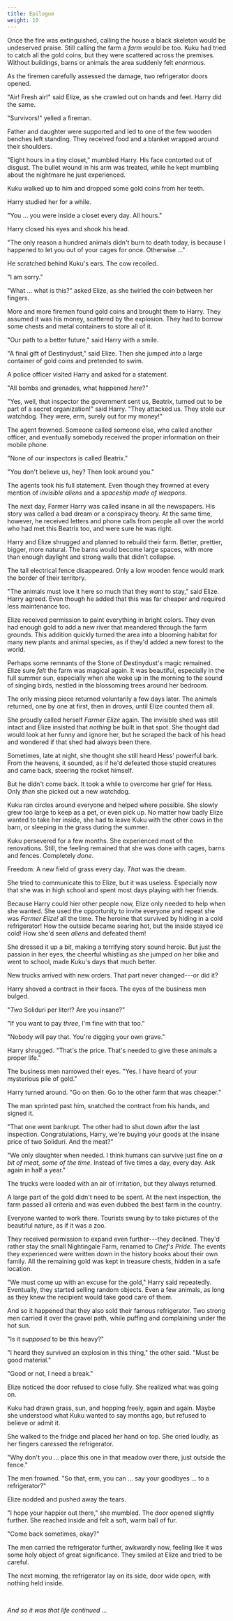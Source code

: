 ```yaml
---
title: Epilogue
weight: 10
---
```

Once the fire was extinguished, calling the house a black skeleton would be undeserved praise. Still calling the farm a _farm_ would be too. Kuku had tried to catch all the gold coins, but they were scattered across the premises. Without buildings, barns or animals the area suddenly felt _enormous_.

As the firemen carefully assessed the damage, two refrigerator doors opened.

"Air! Fresh air!" said Elize, as she crawled out on hands and feet. Harry did the same.

"Survivors!" yelled a fireman. 

Father and daughter were supported and led to one of the few wooden benches left standing. They received food and a blanket wrapped around their shoulders.

"Eight hours in a tiny closet," mumbled Harry. His face contorted out of disgust. The bullet wound in his arm was treated, while he kept mumbling about the nightmare he just experienced.

Kuku walked up to him and dropped some gold coins from her teeth. 

Harry studied her for a while.

"You ... you were inside a closet every day. All hours."

Harry closed his eyes and shook his head.

"The only reason a hundred animals didn't burn to death today, is because I happened to let you out of your cages for once. Otherwise ..."

He scratched behind Kuku's ears. The cow recoiled.

"I am sorry."

"What ... what is this?" asked Elize, as she twirled the coin between her fingers.

More and more firemen found gold coins and brought them to Harry. They assumed it was his money, scattered by the explosion. They had to borrow some chests and metal containers to store all of it.

"Our path to a better future," said Harry with a smile.

"A final gift of Destinydust," said Elize. Then she jumped _into_ a large container of gold coins and pretended to swim.

A police officer visited Harry and asked for a statement.

"All bombs and grenades, what happened _here_?"

"Yes, well, that inspector the government sent us, Beatrix, turned out to be part of a secret organization!" said Harry. "They attacked us. They stole our watchdog. They were, erm, surely out for my money!"

The agent frowned. Someone called someone else, who called another officer, and eventually somebody received the proper information on their mobile phone.

"None of our inspectors is called Beatrix."

"You don't believe us, hey? Then look around you."

The agents took his full statement. Even though they frowned at every mention of _invisible aliens_ and a _spaceship made of weapons_.

The next day, Farmer Harry was called insane in all the newspapers. His story was called a bad dream or a conspiracy theory. At the same time, however, he received letters and phone calls from people all over the world who had met this Beatrix too, and were sure he was right.

Harry and Elize shrugged and planned to rebuild their farm. Better, prettier, bigger, more natural. The barns would become large spaces, with more than enough daylight and strong walls that didn't collapse.

The tall electrical fence disappeared. Only a low wooden fence would mark the border of their territory.

"The animals must love it here so much that they _want_ to stay," said Elize. Harry agreed. Even though he added that this was far cheaper and required less maintenance too.

Elize received permission to paint everything in bright colors. They even had enough gold to add a new river that meandered through the farm grounds. This addition quickly turned the area into a blooming habitat for many new plants and animal species, as if they'd added a new forest to the world.

Perhaps some remnants of the Stone of Destinydust's magic remained. Elize sure _felt_ the farm was magical again. It was beautiful, especially in the full summer sun, especially when she woke up in the morning to the sound of singing birds, nestled in the blossoming trees around her bedroom.

The only missing piece returned voluntarily a few days later. The animals returned, one by one at first, then in droves, until Elize counted them all.

She proudly called herself _Farmer Elize_ again. The invisible shed was still intact and Elize insisted that _nothing_ be built in that spot. She thought dad would look at her funny and ignore her, but he scraped the back of his head and wondered if that shed had always been there.

Sometimes, late at night, she thought she still heard Hess' powerful bark. From the heavens, it sounded, as if he'd defeated those stupid creatures and came back, steering the rocket himself.

But he didn't come back. It took a while to overcome her grief for Hess. Only _then_ she picked out a new watchdog.

Kuku ran circles around everyone and helped where possible. She slowly grew too large to keep as a pet, or even pick up. No matter how badly Elize wanted to take her inside, she had to leave Kuku with the other cows in the barn, or sleeping in the grass during the summer.

Kuku persevered for a few months. She experienced most of the renovations. Still, the feeling remained that she was done with cages, barns and fences. Completely _done_. 

Freedom. A new field of grass every day. _That_ was the dream.

She tried to communicate this to Elize, but it was useless. Especially now that she was in high school and spent most days playing with her friends.

Because Harry could hier other people now, Elize only needed to help when she wanted. She used the opportunity to invite everyone and repeat she was _Farmer Elize!_ all the time. The heroine that survived by hiding in a cold refrigerator! How the outside became searing hot, but the inside stayed ice cold! How she'd seen _aliens_ and defeated them!

She dressed it up a bit, making a terrifying story sound heroic. But just the passion in her eyes, the cheerful whistling as she jumped on her bike and went to school, made Kuku's days that much better.

New trucks arrived with new orders. That part never changed---or did it?

Harry shoved a contract in their faces. The eyes of the business men bulged.

"_Two_ Soliduri per liter!? Are you insane?"

"If you want to pay _three_, I'm fine with that too."

"Nobody will pay that. You're digging your own grave."

Harry shrugged. "That's the price. That's needed to give these animals a proper life."

The business men narrowed their eyes. "Yes. I have heard of your mysterious pile of gold."

Harry turned around. "Go on then. Go to the other farm that was cheaper."

The man sprinted past him, snatched the contract from his hands, and signed it.

"That one went bankrupt. The other had to shut down after the last inspection. Congratulations, Harry, we're buying your goods at the insane price of two Soliduri. And the meat?"

"We only slaughter when needed. I think humans can survive just fine on _a bit of meat, some of the time_. Instead of five times a day, every day. Ask again in half a year."

The trucks were loaded with an air of irritation, but they always returned.

A large part of the gold didn't need to be spent. At the next inspection, the farm passed all criteria and was even dubbed the best farm in the country.

Everyone wanted to work there. Tourists swung by to take pictures of the beautiful nature, as if it was a zoo.

They received permission to expand even further---they declined. They'd rather stay the small Nightingale Farm, renamed to _Chef's Pride_. The events they experienced were written down in the history books about their own family. All the remaining gold was kept in treasure chests, hidden in a safe location.

"We must come up with an excuse for the gold," Harry said repeatedly. Eventually, they started selling random objects. Even a few animals, as long as they knew the recipient would take good care of them.

And so it happened that they also sold their famous refrigerator. Two strong men carried it over the gravel path, while puffing and complaining under the hot sun.

"Is it _supposed_ to be this heavy?"

"I heard they survived an explosion in this thing," the other said. "Must be good material."

"Good or not, I need a break."

Elize noticed the door refused to close fully. She realized what was going on.

Kuku had drawn grass, sun, and hopping freely, again and again. Maybe she understood what Kuku wanted to say months ago, but refused to believe or admit it.

She walked to the fridge and placed her hand on top. She cried loudly, as her fingers caressed the refrigerator.

"Why don't you ... place this one in that meadow over there, just outside the fence."

The men frowned. "So that, erm, you can ... say your goodbyes ... to a refrigerator?"

Elize nodded and pushed away the tears.

"I hope your happier out there," she mumbled. The door opened slightly further. She reached inside and felt a soft, warm ball of fur.

"Come back sometimes, okay?"

The men carried the refrigerator further, awkwardly now, feeling like it was some holy object of great significance. They smiled at Elize and tried to be careful.

The next morning, the refrigerator lay on its side, door wide open, with nothing held inside.

&nbsp;

_And so it was that life continued ..._